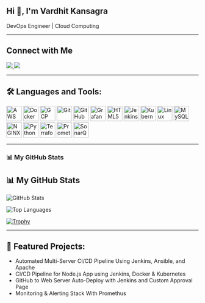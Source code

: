   ##                Hi 👋, I'm Vardhit Kansagra

   DevOps Engineer | Cloud Computing
   
---

  ## Connect with Me
  <a href="https://www.linkedin.com/in/vardhit-kansagra-165079235/" target="_blank">
  <img src="https://img.shields.io/badge/LinkedIn-0077B5?style=for-the-badge&logo=linkedin&logoColor=white" />
</a>
<a href="mailto:vardhitkansagra3@gmail.com">
  <img src="https://img.shields.io/badge/Gmail-D14836?style=for-the-badge&logo=gmail&logoColor=white" />
</a>

---

## 🛠️ Languages and Tools:

<p align="left">
  <img src="https://cdn.jsdelivr.net/gh/devicons/devicon/icons/amazonwebservices/amazonwebservices-original.svg" width="40" alt="AWS" />
  <img src="https://cdn.jsdelivr.net/gh/devicons/devicon/icons/docker/docker-original.svg" width="40" alt="Docker" />
  <img src="https://cdn.jsdelivr.net/gh/devicons/devicon/icons/googlecloud/googlecloud-original.svg" width="40" alt="GCP" />
  <img src="https://cdn.jsdelivr.net/gh/devicons/devicon/icons/git/git-original.svg" width="40" alt="Git" />
  <img src="https://cdn.jsdelivr.net/gh/devicons/devicon/icons/github/github-original.svg" width="40" alt="GitHub" />
  <img src="https://cdn.jsdelivr.net/gh/devicons/devicon/icons/grafana/grafana-original.svg" width="40" alt="Grafana" />
  <img src="https://cdn.jsdelivr.net/gh/devicons/devicon/icons/html5/html5-original.svg" width="40" alt="HTML5" />
  <img src="https://www.jenkins.io/images/logos/jenkins/jenkins.svg" width="40" alt="Jenkins" />
  <img src="https://cdn.jsdelivr.net/gh/devicons/devicon/icons/kubernetes/kubernetes-plain.svg" width="40" alt="Kubernetes" />
  <img src="https://cdn.jsdelivr.net/gh/devicons/devicon/icons/linux/linux-original.svg" width="40" alt="Linux" />
  <img src="https://cdn.jsdelivr.net/gh/devicons/devicon/icons/mysql/mysql-original.svg" width="40" alt="MySQL" />
  <img src="https://cdn.jsdelivr.net/gh/devicons/devicon/icons/nginx/nginx-original.svg" width="40" alt="NGINX" />
  <img src="https://cdn.jsdelivr.net/gh/devicons/devicon/icons/python/python-original.svg" width="40" alt="Python" />
  <img src="https://cdn.jsdelivr.net/gh/devicons/devicon/icons/terraform/terraform-original.svg" width="40" alt="Terraform" />
  <img src="https://cdn.jsdelivr.net/gh/devicons/devicon/icons/prometheus/prometheus-original.svg" width="40" alt="Prometheus" />
  <img src="https://upload.wikimedia.org/wikipedia/commons/3/39/SonarQube_logo.svg" width="40" alt="SonarQube" />
</p>

---
### 📊 My GitHub Stats

## 📊 My GitHub Stats

![GitHub Stats](https://github-readme-stats.vercel.app/api?username=vardhitkansagra&show_icons=true&theme=tokyonight)

![Top Languages](https://github-readme-stats.vercel.app/api/top-langs/?username=vardhitkansagra&layout=compact&theme=tokyonight)

[![Trophy](https://github-profile-trophy.vercel.app/?username=vardhitkansagra&theme=onedark)](https://github.com/ryo-ma/github-profile-trophy)
   
---

## 📌 Featured Projects:

- Automated Multi-Server CI/CD Pipeline Using Jenkins, Ansible, and Apache
- CI/CD Pipeline for Node.js App using Jenkins, Docker & Kubernetes 
- GitHub to Web Server Auto-Deploy with Jenkins and Custom Approval Page
- Monitoring & Alerting Stack With Promethus



<!--

**vardhitkansagra/vardhitkansagra** is a ✨ _special_ ✨ repository because its `README.md` (this file) appears on your GitHub profile.

Here are some ideas to get you started:

- 🔭 I’m currently working on ...
- 🌱 I’m currently learning ...
- 👯 I’m looking to collaborate on ...
- 🤔 I’m looking for help with ...
- 💬 Ask me about ...
- 📫 How to reach me: ...
- 😄 Pronouns: ...
- ⚡ Fun fact: ...
-->
